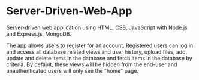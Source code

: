 # Server-Driven-Web-App
Server-driven web application using HTML, CSS, JavaScript with Node.js and Express.js, MongoDB.

The app allows users to register for an account. Registered users can log in and access all database related views and user history, upload files, add, update and delete items in the database and fetch items in the database by criteria. By default, these views will be hidden from the end-user and unauthenticated users will only see the "home" page. 
